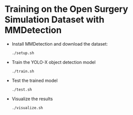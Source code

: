 # Training on the Open Surgery Simulation Dataset with MMDetection

- Install MMDetection and download the dataset:
    ```
    ./setup.sh
    ```
- Train the YOLO-X object detection model
    ```
    ./train.sh
    ```
- Test the trained model
    ```
    ./test.sh
    ```
- Visualize the results
    ```
    ./visualize.sh
    ```